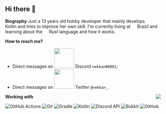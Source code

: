 ## Hi there 👋

  **Biography**
  Just a 13 years old hobby developer that mainly develops <img src="https://upload.wikimedia.org/wikipedia/commons/b/b5/Kotlin-logo.png" width=14/>
  Kotlin and tries to improve her own skill. I'm currently living at <img src="https://www.flaticon.com/svg/static/icons/svg/2509/2509698.svg" width=14/> 
  Brazil and learning about the <img src="https://upload.wikimedia.org/wikipedia/commons/thumb/d/d5/Rust_programming_language_black_logo.svg/144px-Rust_programming_language_black_logo.svg.png" width=14/>
  Rust language and how it works.


  **How to reach me?**
  * Direct messages on <img src="https://upload.wikimedia.org/wikipedia/sco/thumb/9/98/Discord_logo.svg/603px-Discord_logo.svg.png" width=64/> Discord `nekkan#0001`;
  * Direct messages on <img src="https://upload.wikimedia.org/wikipedia/commons/thumb/5/51/Twitter_logo.svg/469px-Twitter_logo.svg.png" width=64/> Twitter `@nekkan_`.


  **Working with**
  <img align="right" src="https://github-readme-stats.vercel.app/api?username=nekkan&show_icons=true"/>
  <p/>
    <img alt="GitHub Actions" src="https://img.shields.io/badge/-Github%20Actions-2088FF?style=flat-square&logo=github-actions&logoColor=white"/>
    <img alt="Git" src="https://img.shields.io/badge/-Git-orange?style=flat-square&logo=git&logoColor=white"/>
    <img alt="Gradle" src="https://img.shields.io/badge/-Gradle-02303A?style=flat-square&logo=gradle&logoColor=white"/>
    <img alt="Kotlin" src="https://img.shields.io/badge/-Kotlin-e32581?style=flat-square&logo=kotlin&logoColor=white"/>
    <img alt="Discord API" src="https://img.shields.io/badge/-Discord%20API-7289DA?style=flat-square&logo=discord&logoColor=white"/>
    <img alt="Bukkit" src="https://img.shields.io/badge/-Bukkit-f5716c?style=flat-square&logo=square&logoColor=white"/>
    <img alt="GitHub" src="https://img.shields.io/badge/-GitHub-101010?style=flat-square&logo=github&logoColor=white"/>
  </p>
